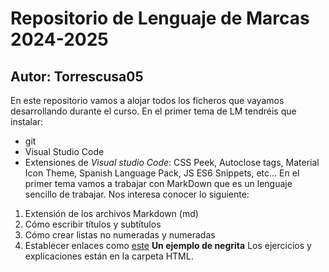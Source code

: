 # Repositorio de Lenguaje de Marcas 2024-2025
## Autor: Torrescusa05
 En este repositorio vamos a alojar todos los ficheros que vayamos desarrollando durante el curso. En el primer tema de LM tendréis que instalar:
 - git
 - Visual Studio Code
 - Extensiones de *Visual studio Code*: CSS Peek, Autoclose tags, Material Icon Theme, Spanish Language Pack, JS ES6 Snippets, etc...
 En el primer tema vamos a trabajar con MarkDown que es un lenguaje sencillo de trabajar. Nos interesa conocer lo siguiente:
 1. Extensión de los archivos Markdown (md)
 2. Cómo escribir títulos y subtítulos
 3. Cómo crear listas no numeradas y numeradas
 4. Establecer enlaces como [este](https://elpais.com)
 **Un ejemplo de negrita**
Los ejercicios y explicaciones están en la carpeta HTML.